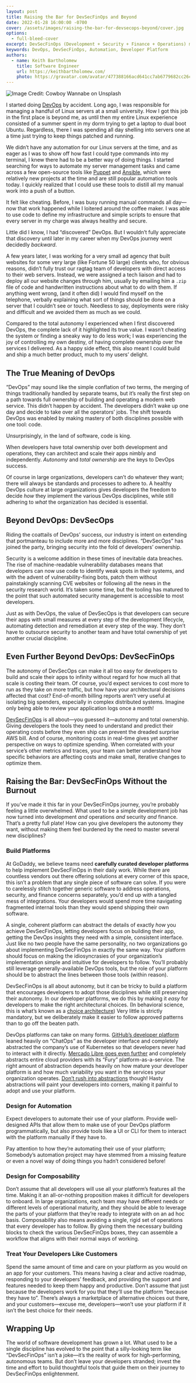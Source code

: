 ```yaml
---
layout: post
title: Raising the Bar for DevSecFinOps and Beyond
date: 2022-01-28 16:00:00 -0700
cover: /assets/images/raising-the-bar-for-devsecops-beyond/cover.jpg
options:
  - full-bleed-cover
excerpt: DevSecFinOps (Development + Security + Finance + Operations) means developers are accountable for more and more disciplines related to the services they build. Organizations can ease this burden by building internal developer platforms that prioritize the developer experience.
keywords: DevOps, DevSecFinOps, Automation, Developer Platform
authors:
  - name: Keith Bartholomew
    title: Software Engineer
    url: https://keithbartholomew.com/
    photo: https://gravatar.com/avatar/477388166acd641cc7ab6779682cc26c?s=400
---
```


![Image Credit: Cowboy Wannabe on Unsplash]({{site.baseurl}}/assets/images/raising-the-bar-for-devsecops-beyond/cover.jpg)

I started doing [DevOps] by accident. Long ago, I was responsible for managing a
handful of Linux servers at a small university. How I got this job in the first
place is beyond me, as until then my entire Linux experience consisted of a
summer spent in my dorm trying to get a laptop to dual boot Ubuntu. Regardless,
there I was spending all day shelling into servers one at a time just trying to
keep things patched and running.

We didn’t have any automation for our Linux servers at the time, and as eager as
I was to show off how fast I could type commands into my terminal, I knew there
had to be a better way of doing things. I started searching for ways to automate
my server management tasks and came across a few open-source tools like [Puppet]
and [Ansible], which were relatively new projects at the time and are still
popular automation tools today. I quickly realized that I could use these tools
to distill all my manual work into a push of a button.

It felt like cheating. Before, I was busy running manual commands all day—now
that work happened while I loitered around the coffee maker. I was able to use
code to define my infrastructure and simple scripts to ensure that every server
in my charge was always healthy and secure.

Little did I know, I had “discovered” DevOps. But I wouldn’t fully appreciate
that discovery until later in my career when my DevOps journey went decidedly
_backward_.

A few years later, I was working for a very small ad agency that built websites
for some very large (like Fortune 50 large) clients who, for obvious reasons,
didn’t fully trust our ragtag team of developers with direct access to their web
servers. Instead, we were assigned a tech liaison and had to deploy all our
website changes through him, usually by emailing him a `.zip` file of code and
handwritten instructions about what to do with them. If anything went wrong,
(and it often did) I would find myself on the telephone, verbally explaining
what sort of things should be done on a server that I couldn’t see or touch.
Needless to say, deployments were risky and difficult and we avoided them as
much as we could.

Compared to the total autonomy I experienced when I first discovered DevOps, the
complete lack of it highlighted its true value. I wasn’t cheating the system or
finding a sneaky way to do less work; I was experiencing the joy of controlling
my own destiny, of having complete ownership over the services I delivered. As a
happy side effect, this also meant I could build and ship a much better product,
much to my users’ delight.

## The True Meaning of DevOps

“DevOps” may sound like the simple conflation of two terms, the merging of
things traditionally handled by separate teams, but it’s really the first step
on a path towards full ownership of building and operating a modern web service.
This didn’t happen by accident. The developers didn’t wake up one day and decide
to take over all the operators’ jobs. The shift towards DevOps was enabled by
making mastery of both disciplines possible with one tool: code.

Unsurprisingly, in the land of software, code is king.

When developers have total ownership over both development and operations, they
can architect and scale their apps nimbly and independently. _Autonomy_ and
_total ownership_ are the keys to DevOps success.

Of course in large organizations, developers can’t do whatever they want; there
will always be standards and processes to adhere to. A healthy DevOps culture at
large organizations gives developers the freedom to decide _how_ they implement
the various DevOps disciplines, while still adhering to _what_ the organization
has decided is essential.

## Beyond DevOps: DevSecOps

Riding the coattails of DevOps’ success, our industry is intent on extending
that portmanteau to include more and more disciplines. “DevSecOps” has joined
the party, bringing security into the fold of developers’ ownership.

Security is a welcome addition in these times of inevitable data breaches. The
rise of machine-readable vulnerability databases means that developers can now
use code to identify weak spots in their systems, and with the advent of
vulnerability-fixing bots, patch them without painstakingly scanning CVE
websites or following all the news in the security research world. It’s taken
some time, but the tooling has matured to the point that such automated security
management is accessible to most developers.

Just as with DevOps, the value of DevSecOps is that developers can secure their
apps with small measures at every step of the development lifecycle, automating
detection and remediation at every step of the way. They don’t have to outsource
security to another team and have total ownership of yet another crucial
discipline.

## Even Further Beyond DevOps: DevSecFinOps

The autonomy of DevSecOps can make it all too easy for developers to build and
scale their apps to infinity without regard for how much all that scale is
costing their team. Of course, you’d expect services to cost more to run as they
take on more traffic, but how have your architectural decisions affected that
cost? End-of-month billing reports aren’t very useful at isolating big spenders,
especially in complex distributed systems. Imagine only being able to review
your application logs once a month!

[DevSecFinOps] is all about—you guessed it—autonomy and total ownership. Giving
developers the tools they need to understand and predict their operating costs
before they even ship can prevent the dreaded surprise AWS bill. And of course,
monitoring costs in real-time gives yet another perspective on ways to optimize
spending. When correlated with your service’s other metrics and traces, your
team can better understand how specific behaviors are affecting costs and make
small, iterative changes to optimize them.

## Raising the Bar: DevSecFinOps Without the Burnout

If you’ve made it this far in your DevSecFinOps journey, you’re probably feeling
a little overwhelmed. What used to be a simple development job has now turned
into development _and_ operations _and_ security _and_ finance. That’s a pretty
full plate! How can you give developers the autonomy they want, without
making them feel burdened by the need to master several new disciplines?

### Build Platforms

At GoDaddy, we believe teams need **carefully curated developer platforms** to
help implement DevSecFinOps in their daily work. While there are countless
vendors out there offering solutions at every corner of this space, this isn’t a
problem that any single piece of software can solve. If you were to carelessly
stitch together generic software to address operations, security, and finance
concerns separately, you’d end up with a tangled mess of integrations. Your
developers would spend more time navigating fragmented internal tools than they
would spend shipping their own software.

A single, coherent platform can abstract the details of exactly _how_ you
achieve DevSecFinOps, letting developers focus on building their app, getting
the DevOps insights they need with a simple, consistent interface. Just like no
two people have the same personality, no two organizations go about implementing
DevSecFinOps in exactly the same way. Your platform should focus on making the
idiosyncrasies of your organization’s implementation simple and intuitive for
developers to follow. You’ll probably still leverage generally-available DevOps
tools, but the role of your platform should be to abstract the lines between
those tools (within reason).

DevSecFinOps is all about autonomy, but it can be tricky to build a platform
that encourages developers to adopt those disciplines while still preserving
their autonomy. In our developer platforms, we do this by making it _easy_ for
developers to make the right architectural choices. (In behavioral science, this
is what’s known as a [choice architecture][choice-architecture]) Very little is
strictly mandatory, but we deliberately make it easier to follow approved
patterns than to go off the beaten path.

DevOps platforms can take on many forms. [GitHub’s developer platform][github-idp]
leaned heavily on “ChatOps” as the developer interface and completely
abstracted the company’s use of Kubernetes so that developers never had to
interact with it directly. [Mercado Libre goes even further][mercado-libre-platform]
and completely abstracts entire cloud providers with its “Fury”
platform-as-a-service. The right amount of abstraction depends heavily on how
mature your developer platform is and how much variability you want in the
services your organization operates.
[Don’t rush into abstractions][avoid-hasty-abstractions] though! Hasty
abstractions will paint your developers into corners, making it painful to adopt
and use your platform.

### Design for Automation

Expect developers to automate their use of your platform. Provide well-designed
APIs that allow them to make use of your DevOps platform programmatically, but
also provide tools like a UI or CLI for them to interact with the platform
manually if they have to.

Pay attention to how they’re automating their use of your platform; Somebody’s
automation project may have stemmed from a missing feature or even a novel way
of doing things you hadn’t considered before!

### Design for Composability

Don’t assume that all developers will use all your platform’s features all the
time. Making it an all-or-nothing proposition makes it difficult for developers
to onboard. In large organizations, each team may have different needs or
different levels of operational maturity, and they should be able to leverage
the parts of your platform that they’re ready to integrate with on an ad hoc
basis. Composability also means avoiding a single, rigid set of operations that
every developer has to follow. By giving them the necessary building blocks to
check the various DevSecFinOps boxes, they can assemble a workflow that aligns
with their normal ways of working.

### Treat Your Developers Like Customers

Spend the same amount of time and care on your platform as you would on an app
for your customers. This means having a clear and active roadmap, responding to
your developers’ feedback, and providing the support and features needed to keep
them happy and productive. Don’t assume that just because the
developers work for you that they’ll use the platform “because they have to”.
There’s always a marketplace of alternative choices out there, and your
customers—excuse me, developers—won’t use your platform if it isn’t the best
choice for their needs.

## Wrapping Up

The world of software development has grown a lot. What used to be a single
discipline has evolved to the point that a silly-looking term like
“DevSecFinOps” isn’t a joke—it’s the reality of work for high-performing,
autonomous teams. But don’t leave your developers stranded; invest the time and
effort to build thoughtful tools that guide them on their journey to
DevSecFinOps enlightenment.

[DevOps]: https://aws.amazon.com/devops/what-is-devops/
[Puppet]: https://puppet.com/
[Ansible]: https://www.ansible.com/
[DevSecFinOps]: https://aws.amazon.com/blogs/enterprise-strategy/introducing-finops-excuse-me-devsecfinbizops/
[choice-architecture]: https://medium.com/10x-curiosity/helping-people-make-better-choices-nudge-theory-and-choice-architecture-431a3a40b688
[github-idp]: https://humanitec.com/blog/jason-warner-why-github-built-their-own-internal-developer-platform
[mercado-libre-platform]: https://www.youtube.com/watch?v=He5_ie1cPKg
[avoid-hasty-abstractions]: https://kentcdodds.com/blog/aha-programming